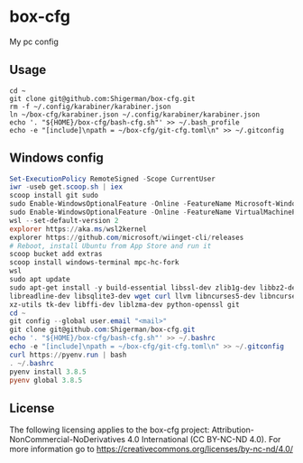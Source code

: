 # box-cfg
My pc config

## Usage

```
cd ~
git clone git@github.com:Shigerman/box-cfg.git
rm -f ~/.config/karabiner/karabiner.json
ln ~/box-cfg/karabiner.json ~/.config/karabiner/karabiner.json
echo '. "${HOME}/box-cfg/bash-cfg.sh"' >> ~/.bash_profile
echo -e "[include]\npath = ~/box-cfg/git-cfg.toml\n" >> ~/.gitconfig
```

## Windows config

```ps1
Set-ExecutionPolicy RemoteSigned -Scope CurrentUser
iwr -useb get.scoop.sh | iex
scoop install git sudo
sudo Enable-WindowsOptionalFeature -Online -FeatureName Microsoft-Windows-Subsystem-Linux
sudo Enable-WindowsOptionalFeature -Online -FeatureName VirtualMachinePlatform
wsl --set-default-version 2
explorer https://aka.ms/wsl2kernel
explorer https://github.com/microsoft/wiinget-cli/releases
# Reboot, install Ubuntu from App Store and run it
scoop bucket add extras
scoop install windows-terminal mpc-hc-fork
wsl
sudo apt update
sudo apt-get install -y build-essential libssl-dev zlib1g-dev libbz2-dev \
libreadline-dev libsqlite3-dev wget curl llvm libncurses5-dev libncursesw5-dev \
xz-utils tk-dev libffi-dev liblzma-dev python-openssl git
cd ~
git config --global user.email "<mail>"
git clone git@github.com:Shigerman/box-cfg.git
echo '. "${HOME}/box-cfg/bash-cfg.sh"' >> ~/.bashrc
echo -e "[include]\npath = ~/box-cfg/git-cfg.toml\n" >> ~/.gitconfig
curl https://pyenv.run | bash
. ~/.bashrc
pyenv install 3.8.5
pyenv global 3.8.5
```

## License

The following licensing applies to the box-cfg project: Attribution-NonCommercial-NoDerivatives 4.0 International (CC BY-NC-ND 4.0). For more information go to https://creativecommons.org/licenses/by-nc-nd/4.0/
